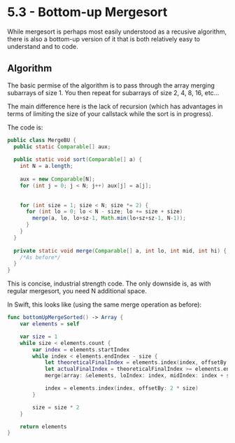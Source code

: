 # 5.3 - Bottom-up Mergesort

While mergesort is perhaps most easily understood as a recusive algorithm, there is also a bottom-up version of it that is both relatively easy to understand and to code.

## Algorithm

The basic permise of the algorithm is to pass through the array merging subarrays of size 1. You then repeat for subarrays of size 2, 4, 8, 16, etc...

The main difference here is the lack of recursion (which has advantages in terms of limiting the size of your callstack while the sort is in progress).

The code is:

```Java
public class MergeBU {
  public static Comparable[] aux;
  
  public static void sort(Comparable[] a) {
    int N = a.length;
    
    aux = new Comparable[N];
    for (int j = 0; j < N; j++) aux[j] = a[j];
    
    
    for (int size = 1; size < N; size *= 2) {
      for (int lo = 0; lo < N - size; lo += size + size)
        merge(a, lo, lo+sz-1, Math.min(lo+sz+sz-1, N-1));
      }
    }
  }
  
  private static void merge(Comparable[] a, int lo, int mid, int hi) {
    /*As before*/
  }
}
```

This is concise, industrial strength code. The only downside is, as with regular mergesort, you need N additional space.

In Swift, this looks like (using the same merge operation as before):

```Swift
func bottomUpMergeSorted() -> Array {
    var elements = self

    var size = 1
    while size < elements.count {
        var index = elements.startIndex
        while index < elements.endIndex - size {
            let theoreticalFinalIndex = elements.index(index, offsetBy: 2*size - 1)
            let actualFinalIndex = theoreticalFinalIndex >= elements.endIndex ? elements.index(before: elements.endIndex) : theoreticalFinalIndex
            merge(array: &elements, loIndex: index, midIndex: index + size - 1, hiIndex: actualFinalIndex)

            index = elements.index(index, offsetBy: 2 * size)
        }

        size = size * 2
    }

    return elements
}
```